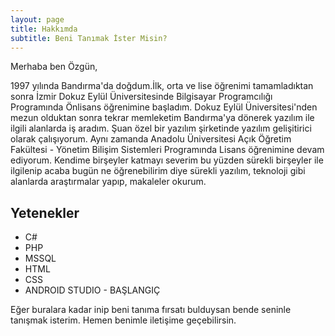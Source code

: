 ```yaml
---
layout: page
title: Hakkımda
subtitle: Beni Tanımak İster Misin?
---
```


Merhaba ben Özgün,

1997 yılında Bandırma'da doğdum.İlk, orta ve lise öğrenimi tamamladıktan sonra İzmir Dokuz Eylül Üniversitesinde Bilgisayar Programcılığı Programında Önlisans öğrenimine başladım. Dokuz Eylül Üniversitesi'nden mezun olduktan sonra tekrar memleketim Bandırma'ya dönerek yazılım ile ilgili alanlarda iş aradım. Şuan özel bir yazılım şirketinde yazılım gelişitirici olarak çalışıyorum. Aynı zamanda Anadolu Üniversitesi Açık Öğretim Fakültesi - Yönetim Bilişim Sistemleri Programında Lisans öğrenimine devam ediyorum. Kendime birşeyler katmayı severim bu yüzden sürekli birşeyler ile ilgilenip acaba bugün ne öğrenebilirim diye sürekli yazılım, teknoloji gibi alanlarda araştırmalar yapıp, makaleler okurum.

## Yetenekler
 - C#
 - PHP
 - MSSQL
 - HTML
 - CSS
 - ANDROID STUDIO - BAŞLANGIÇ

Eğer buralara kadar inip beni tanıma fırsatı bulduysan bende seninle tanışmak isterim. Hemen benimle iletişime geçebilirsin.

